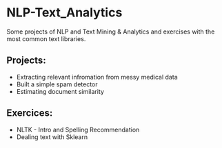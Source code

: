 # NLP-Text_Analytics
Some projects of NLP and Text Mining &amp; Analytics and exercises with the most common text libraries.

## Projects:
- Extracting relevant infromation from messy medical data
- Built a simple spam detector
- Estimating document similarity

## Exercices:
- NLTK - Intro and Spelling Recommendation
- Dealing text with Sklearn
